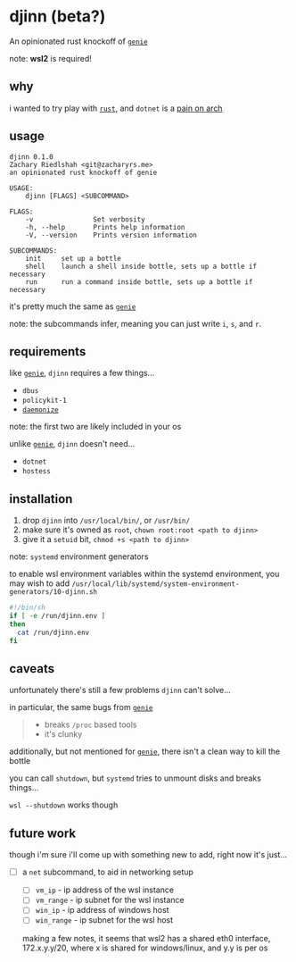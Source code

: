 # djinn (beta?)

An opinionated rust knockoff of [`genie`](https://github.com/arkane-systems/genie)

note: **wsl2** is required!

## why

i wanted to try play with [`rust`](https://www.rust-lang.org/), and `dotnet` is a [pain on arch](https://www.reddit.com/r/archlinux/comments/cx64r5/the_state_of_net_core_on_arch/)

## usage

```none
djinn 0.1.0
Zachary Riedlshah <git@zacharyrs.me>
an opinionated rust knockoff of genie

USAGE:
    djinn [FLAGS] <SUBCOMMAND>

FLAGS:
    -v               Set verbosity
    -h, --help       Prints help information
    -V, --version    Prints version information

SUBCOMMANDS:
    init     set up a bottle
    shell    launch a shell inside bottle, sets up a bottle if necessary
    run      run a command inside bottle, sets up a bottle if necessary
```

it's pretty much the same as [`genie`](https://github.com/arkane-systems/genie#usage)

note: the subcommands infer, meaning you can just write `i`, `s`, and `r`.

## requirements

like [`genie`](https://github.com/arkane-systems/genie), `djinn` requires a few things...

- `dbus`
- `policykit-1`
- [`daemonize`](http://software.clapper.org/daemonize/)

note: the first two are likely included in your os

unlike [`genie`](https://github.com/arkane-systems/genie), `djinn` doesn't need...

- `dotnet`
- `hostess`

## installation

1. drop `djinn` into `/usr/local/bin/`, or `/usr/bin/`
2. make sure it's owned as `root`, `chown root:root <path to djinn>`
3. give it a `setuid` bit, `chmod +s <path to djinn>`

note: `systemd` environment generators

to enable wsl environment variables within the systemd environment,
you may wish to add `/usr/local/lib/systemd/system-environment-generators/10-djinn.sh`

```bash
#!/bin/sh
if [ -e /run/djinn.env ]
then
  cat /run/djinn.env
fi
```

## caveats

unfortunately there's still a few problems `djinn` can't solve...

in particular, the same bugs from [`genie`](https://github.com/arkane-systems/genie#bugs)

> - breaks `/proc` based tools
> - it's clunky

additionally, but not mentioned for [`genie`](https://github.com/arkane-systems/genie#bugs), there isn't a clean way to kill the bottle

you can call `shutdown`, but `systemd` tries to unmount disks and breaks things...

`wsl --shutdown` works though

## future work

though i'm sure i'll come up with something new to add, right now it's just...

- [ ] a `net` subcommand, to aid in networking setup

  - [ ] `vm_ip` - ip address of the wsl instance
  - [ ] `vm_range` - ip subnet for the wsl instance
  - [ ] `win_ip` - ip address of windows host
  - [ ] `win_range` - ip subnet for the wsl host

  making a few notes, it seems that wsl2 has a shared eth0 interface, 172.x.y.y/20, where x is shared for windows/linux, and y.y is per os

